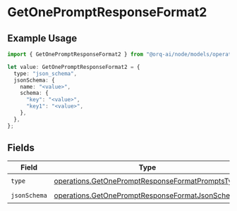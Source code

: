 # GetOnePromptResponseFormat2

## Example Usage

```typescript
import { GetOnePromptResponseFormat2 } from "@orq-ai/node/models/operations";

let value: GetOnePromptResponseFormat2 = {
  type: "json_schema",
  jsonSchema: {
    name: "<value>",
    schema: {
      "key": "<value>",
      "key1": "<value>",
    },
  },
};
```

## Fields

| Field                                                                                                                | Type                                                                                                                 | Required                                                                                                             | Description                                                                                                          |
| -------------------------------------------------------------------------------------------------------------------- | -------------------------------------------------------------------------------------------------------------------- | -------------------------------------------------------------------------------------------------------------------- | -------------------------------------------------------------------------------------------------------------------- |
| `type`                                                                                                               | [operations.GetOnePromptResponseFormatPromptsType](../../models/operations/getonepromptresponseformatpromptstype.md) | :heavy_check_mark:                                                                                                   | N/A                                                                                                                  |
| `jsonSchema`                                                                                                         | [operations.GetOnePromptResponseFormatJsonSchema](../../models/operations/getonepromptresponseformatjsonschema.md)   | :heavy_check_mark:                                                                                                   | N/A                                                                                                                  |